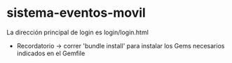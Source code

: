 sistema-eventos-movil
=====================

  La dirección principal de login es
  login/login.html

  - Recordatorio -> correr 'bundle install' para instalar los Gems necesarios indicados en el Gemfile
